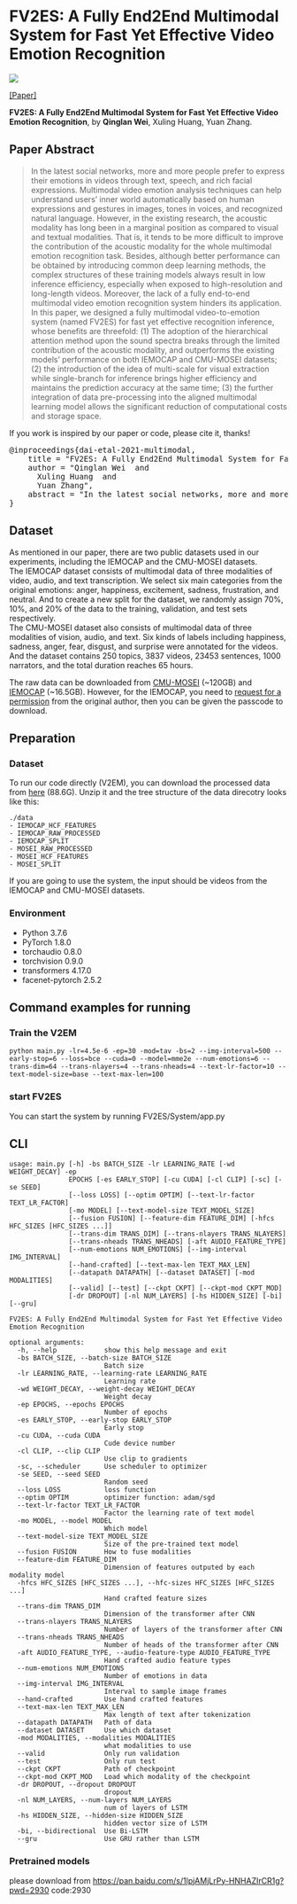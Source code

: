 # FV2ES: A Fully End2End Multimodal System for Fast Yet Effective Video Emotion Recognition

![](https://img.shields.io/badge/python-3.6+-blue.svg)

[[Paper]](https://arxiv.org/abs/2209.10170)

**FV2ES: A Fully End2End Multimodal System for Fast Yet Effective Video Emotion Recognition**, by **Qinglan Wei**, Xuling Huang, Yuan Zhang.

## Paper Abstract

> In the latest social networks, more and more people prefer to express their emotions in videos through text, speech, and rich facial expressions. Multimodal video emotion analysis techniques can help understand users’ inner world automatically based on human expressions and gestures in images, tones in voices, and recognized natural language. However, in the existing research, the acoustic modality has long been in a marginal position as compared to visual and textual modalities. That is, it tends to be more difficult to improve the contribution of the acoustic modality for the whole multimodal emotion recognition task. Besides, although better performance can be obtained by introducing common deep learning methods, the complex structures of these training models always result in low inference efficiency, especially when exposed to high-resolution and long-length videos. Moreover, the lack of a fully end-to-end multimodal video emotion recognition system hinders its application. In this paper, we designed a fully multimodal video-to-emotion system (named FV2ES) for fast yet effective recognition inference, whose benefits are threefold: (1) The adoption of the hierarchical attention method upon the sound spectra breaks through the limited contribution of the acoustic modality, and outperforms the existing models’ performance on both IEMOCAP and CMU-MOSEI datasets; (2) the introduction of the idea of multi-scale for visual extraction while single-branch for inference brings higher efficiency and maintains the prediction accuracy at the same time; (3) the further integration of data pre-processing into the aligned multimodal learning model allows the significant reduction of computational costs and storage space.

If you work is inspired by our paper or code, please cite it, thanks!

<pre>
@inproceedings{dai-etal-2021-multimodal,
    title = "FV2ES: A Fully End2End Multimodal System for Fast Yet Effective Video Emotion Recognition",
    author = "Qinglan Wei  and
      Xuling Huang  and
      Yuan Zhang",
    abstract = "In the latest social networks, more and more people prefer to express their emotions in videos through text, speech, and rich facial expressions. Multimodal video emotion analysis techniques can help understand users’ inner world automatically based on human expressions and gestures in images, tones in voices, and recognized natural language. However, in the existing research, the acoustic modality has long been in a marginal position as compared to visual and textual modalities. That is, it tends to be more difficult to improve the contribution of the acoustic modality for the whole multimodal emotion recognition task. Besides, although better performance can be obtained by introducing common deep learning methods, the complex structures of these training models always result in low inference efficiency, especially when exposed to high-resolution and long-length videos. Moreover, the lack of a fully end-to-end multimodal video emotion recognition system hinders its application. In this paper, we designed a fully multimodal video-to-emotion system (named FV2ES) for fast yet effective recognition inference, whose benefits are threefold: (1) The adoption of the hierarchical attention method upon the sound spectra breaks through the limited contribution of the acoustic modality, and outperforms the existing models’ performance on both IEMOCAP and CMU-MOSEI datasets; (2) the introduction of the idea of multi-scale for visual extraction while single-branch for inference brings higher efficiency and maintains the prediction accuracy at the same time; (3) the further integration of data pre-processing into the aligned multimodal learning model allows the significant reduction of computational costs and storage space.",
}
</pre>

## Dataset

As mentioned in our paper, there are two public datasets used in our experiments, including the IEMOCAP and the CMU-MOSEI datasets.  
The IEMOCAP dataset consists of multimodal data of three modalities of video, audio, and text transcription. We select six main categories from the original emotions: anger, happiness, excitement, sadness, frustration, and neutral. And to create a new split for the dataset, we randomly assign 70%, 10%, and 20% of the data to the training, validation, and test sets respectively.  
The CMU-MOSEI dataset also consists of multimodal data of three modalities of vision, audio, and text. Six kinds of labels including happiness, sadness, anger, fear, disgust, and surprise were annotated for the videos. And the dataset contains 250 topics, 3837 videos, 23453 sentences, 1000 narrators, and the total duration reaches 65 hours.  

The raw data can be downloaded from [CMU-MOSEI](http://immortal.multicomp.cs.cmu.edu/raw_datasets/CMU_MOSEI.zip) (~120GB) and [IEMOCAP](https://hkustconnect-my.sharepoint.com/:u:/g/personal/wdaiai_connect_ust_hk/EdZoawxqQ01Ej38NpflFZPEB4zYR9RxIPcaAPcFU77qFgQ?e=7efIl0) (~16.5GB). However, for the IEMOCAP, you need to [request for a permission](https://sail.usc.edu/iemocap/iemocap_release.htm) from the original author, then you can be given the passcode to download.

## Preparation

### Dataset

To run our code directly (V2EM), you can download the processed data from [here](https://hkustconnect-my.sharepoint.com/:u:/g/personal/wdaiai_connect_ust_hk/EbEzVnCduqVNuT_LvuRApVQBagraPx7nGqIEHgdnGPjN7g?e=zeMtct) (88.6G). Unzip it and the tree structure of the data direcotry looks like this:

```
./data
- IEMOCAP_HCF_FEATURES
- IEMOCAP_RAW_PROCESSED
- IEMOCAP_SPLIT
- MOSEI_RAW_PROCESSED
- MOSEI_HCF_FEATURES
- MOSEI_SPLIT
```

If you are going to use the system, the input should be videos from the IEMOCAP and CMU-MOSEI datasets.

### Environment

* Python 3.7.6
* PyTorch 1.8.0
* torchaudio 0.8.0
* torchvision 0.9.0
* transformers 4.17.0
* facenet-pytorch 2.5.2

## Command examples for running

### Train the V2EM

```console
python main.py -lr=4.5e-6 -ep=30 -mod=tav -bs=2 --img-interval=500 --early-stop=6 --loss=bce --cuda=0 --model=mme2e --num-emotions=6 --trans-dim=64 --trans-nlayers=4 --trans-nheads=4 --text-lr-factor=10 --text-model-size=base --text-max-len=100 
```

### start FV2ES
You can start the system by running FV2ES/System/app.py

## CLI

```
usage: main.py [-h] -bs BATCH_SIZE -lr LEARNING_RATE [-wd WEIGHT_DECAY] -ep
               EPOCHS [-es EARLY_STOP] [-cu CUDA] [-cl CLIP] [-sc] [-se SEED]
               [--loss LOSS] [--optim OPTIM] [--text-lr-factor TEXT_LR_FACTOR]
               [-mo MODEL] [--text-model-size TEXT_MODEL_SIZE]
               [--fusion FUSION] [--feature-dim FEATURE_DIM] [-hfcs HFC_SIZES [HFC_SIZES ...]]
               [--trans-dim TRANS_DIM] [--trans-nlayers TRANS_NLAYERS]
               [--trans-nheads TRANS_NHEADS] [-aft AUDIO_FEATURE_TYPE]
               [--num-emotions NUM_EMOTIONS] [--img-interval IMG_INTERVAL]
               [--hand-crafted] [--text-max-len TEXT_MAX_LEN]
               [--datapath DATAPATH] [--dataset DATASET] [-mod MODALITIES]
               [--valid] [--test] [--ckpt CKPT] [--ckpt-mod CKPT_MOD]
               [-dr DROPOUT] [-nl NUM_LAYERS] [-hs HIDDEN_SIZE] [-bi] [--gru]

FV2ES: A Fully End2End Multimodal System for Fast Yet Effective Video Emotion Recognition

optional arguments:
  -h, --help            show this help message and exit
  -bs BATCH_SIZE, --batch-size BATCH_SIZE
                        Batch size
  -lr LEARNING_RATE, --learning-rate LEARNING_RATE
                        Learning rate
  -wd WEIGHT_DECAY, --weight-decay WEIGHT_DECAY
                        Weight decay
  -ep EPOCHS, --epochs EPOCHS
                        Number of epochs
  -es EARLY_STOP, --early-stop EARLY_STOP
                        Early stop
  -cu CUDA, --cuda CUDA
                        Cude device number
  -cl CLIP, --clip CLIP
                        Use clip to gradients
  -sc, --scheduler      Use scheduler to optimizer
  -se SEED, --seed SEED
                        Random seed
  --loss LOSS           loss function
  --optim OPTIM         optimizer function: adam/sgd
  --text-lr-factor TEXT_LR_FACTOR
                        Factor the learning rate of text model
  -mo MODEL, --model MODEL
                        Which model
  --text-model-size TEXT_MODEL_SIZE
                        Size of the pre-trained text model
  --fusion FUSION       How to fuse modalities
  --feature-dim FEATURE_DIM
                        Dimension of features outputed by each modality model
  -hfcs HFC_SIZES [HFC_SIZES ...], --hfc-sizes HFC_SIZES [HFC_SIZES ...]
                        Hand crafted feature sizes
  --trans-dim TRANS_DIM
                        Dimension of the transformer after CNN
  --trans-nlayers TRANS_NLAYERS
                        Number of layers of the transformer after CNN
  --trans-nheads TRANS_NHEADS
                        Number of heads of the transformer after CNN
  -aft AUDIO_FEATURE_TYPE, --audio-feature-type AUDIO_FEATURE_TYPE
                        Hand crafted audio feature types
  --num-emotions NUM_EMOTIONS
                        Number of emotions in data
  --img-interval IMG_INTERVAL
                        Interval to sample image frames
  --hand-crafted        Use hand crafted features
  --text-max-len TEXT_MAX_LEN
                        Max length of text after tokenization
  --datapath DATAPATH   Path of data
  --dataset DATASET     Use which dataset
  -mod MODALITIES, --modalities MODALITIES
                        what modalities to use
  --valid               Only run validation
  --test                Only run test
  --ckpt CKPT           Path of checkpoint
  --ckpt-mod CKPT_MOD   Load which modality of the checkpoint
  -dr DROPOUT, --dropout DROPOUT
                        dropout
  -nl NUM_LAYERS, --num-layers NUM_LAYERS
                        num of layers of LSTM
  -hs HIDDEN_SIZE, --hidden-size HIDDEN_SIZE
                        hidden vector size of LSTM
  -bi, --bidirectional  Use Bi-LSTM
  --gru                 Use GRU rather than LSTM
```
### Pretrained models
please download from https://pan.baidu.com/s/1lpjAMjLrPy-HNHAZIrCR1g?pwd=2930   code:2930
